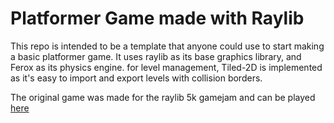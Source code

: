 # Platformer Game made with Raylib
This repo is intended to be a template that anyone could use to start making a basic platformer game. It uses raylib as its base graphics library, and Ferox as its physics engine. for level management, Tiled-2D is implemented as it's easy to import and export levels with collision borders.

The original game was made for the raylib 5k gamejam and can be played [here](https://armando-orozco.itch.io/tiempo-muerto)
